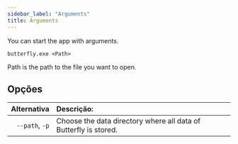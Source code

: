 ```yaml
---
sidebar_label: "Arguments"
title: Arguments
---
```


You can start the app with arguments.

`butterfly.exe <Path>`

Path is the path to the file you want to open.

## Opções

|    Alternativa | Descrição:                                                       |
| --------------:|:---------------------------------------------------------------- |
| `--path`, `-p` | Choose the data directory where all data of Butterfly is stored. |
